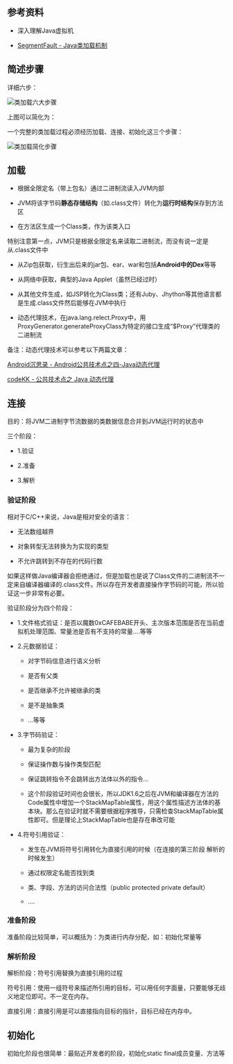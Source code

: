 

<!-- more -->
## 参考资料

* 深入理解Java虚拟机

* [SegmentFault - Java类加载机制](https://segmentfault.com/a/1190000004597758)

## 简述步骤

详细六步：

![类加载六大步骤](http://p1.bpimg.com/567571/b722b1616255bbdf.png)

上图可以简化为：

一个完整的类加载过程必须经历加载、连接、初始化这三个步骤：

![类加载简化步骤](http://p1.bpimg.com/567571/60fc57b67d71525f.png)

## 加载

* 根据全限定名（带上包名）通过二进制流读入JVM内部

* JVM将该字节码**静态存储结构**（如.class文件）转化为**运行时结构**保存到方法区

* 在方法区生成一个Class类，作为该类入口



特别注意第一点，JVM只是根据全限定名来读取二进制流，而没有说一定是从.class文件中

* 从Zip包获取，衍生出后来的jar包、ear、war和包括**Android中的Dex**等等

* 从网络中获取，典型的Java Applet（虽然已经过时）

* 从其他文件生成，如JSP转化为Class类；还有Juby、Jhython等其他语言都是生成.class文件然后能够在JVM中执行

* 动态代理技术，在java.lang.relect.Proxy中，用ProxyGenerator.generateProxyClass为特定的接口生成“$Proxy”代理类的二进制流



备注：动态代理技术可以参考以下两篇文章：

[Android沉思录 - Android公共技术点之四-Java动态代理](http://yeungeek.com/2016/05/19/Android%E5%85%AC%E5%85%B1%E6%8A%80%E6%9C%AF%E7%82%B9%E4%B9%8B%E5%9B%9B-Java%E5%8A%A8%E6%80%81%E4%BB%A3%E7%90%86/)

[codeKK - 公共技术点之 Java 动态代理](http://p.codekk.com/blogs/detail/54cfab086c4761e5001b253d)



## 连接

目的：将JVM二进制字节流数据的类数据信息合并到JVM运行时的状态中

三个阶段：

* 1.验证

* 2.准备

* 3.解析



### 验证阶段

相对于C/C++来说，Java是相对安全的语言：

* 无法数组越界

* 对象转型无法转换为为实现的类型

* 不允许跳转到不存在的代码行数

如果这样做Java编译器会拒绝通过，但是加载也是说了Class文件的二进制流不一定来自编译器编译的.class文件。所以存在开发者直接操作字节码的可能，所以验证这一步非常有必要。



验证阶段分为四个阶段：

* 1.文件格式验证：是否以魔数0xCAFEBABE开头、主次版本范围是否在当前虚拟机处理范围、常量池是否有不支持的常量....等等

* 2.元数据验证：

    * 对字节码信息进行语义分析

    * 是否有父类

    * 是否继承不允许被继承的类

    * 是不是抽象类

    * ...等等

* 3.字节码验证：

    * 最为复杂的阶段

    * 保证操作数与操作类型匹配

    * 保证跳转指令不会跳转出方法体以外的指令...  

    * 这个阶段验证时间也会很长，所以JDK1.6之后在JVM和编译器在方法的Code属性中增加一个StackMapTable属性，用这个属性描述方法体的基本块。那么在验证时就不需要根据程序推导，只需检查StackMapTable属性即可。但是理论上StackMapTable也是存在串改可能

* 4.符号引用验证：

    * 发生在JVM将符号引用转化为直接引用的时候（在连接的第三阶段 解析的时候发生）

    * 通过权限定名能否找到类

    * 类、字段、方法的访问合法性（public protected private default）

    * ....

### 准备阶段

准备阶段比较简单，可以概括为：为类进行内存分配，如：初始化常量等



### 解析阶段

解析阶段：符号引用替换为直接引用的过程

符号引用：使用一组符号来描述所引用的目标，可以用任何字面量，只要能够无歧义地定位即可。不一定在内存。

直接引用：直接引用是可以直接指向目标的指针，目标已经在内存中。

## 初始化

初始化阶段也很简单：最贴近开发者的阶段，初始化static final成员变量、方法等




